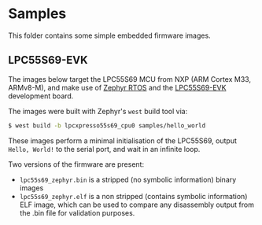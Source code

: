 # Samples

This folder contains some simple embedded firmware images.

## LPC55S69-EVK

The images below target the LPC55S69 MCU from NXP (ARM Cortex M33, ARMv8-M),
and make use of [Zephyr RTOS](https://github.com/zephyrproject-rtos/zephyr) and
the [LPC55S69-EVK](https://www.nxp.com/design/development-boards/lpcxpresso-boards/lpcxpresso55s69-development-board:LPC55S69-EVK)
development board.

The images were built with Zephyr's `west` build tool via:

```bash
$ west build -b lpcxpresso55s69_cpu0 samples/hello_world
```

These images perform a minimal initialisation of the LPC55S69, output
`Hello, World!` to the serial port, and wait in an infinite loop.

Two versions of the firmware are present:

- `lpc55s69_zephyr.bin` is a stripped (no symbolic information) binary images
- `lpc55s69_zephyr.elf` is a non stripped (contains symbolic information) ELF
  image, which can be used to compare any disassembly output from the .bin
  file for validation purposes.
